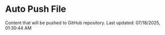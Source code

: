 # Auto Push File

Content that will be pushed to GitHub repository.
Last updated: 07/18/2025, 01:30:44 AM